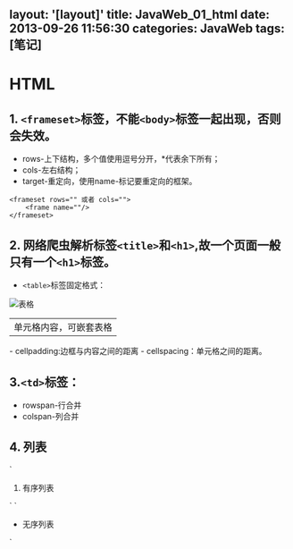 layout: '[layout]'
title: JavaWeb_01_html
date: 2013-09-26 11:56:30
categories: JavaWeb
tags: [笔记]
---
# HTML
## 1. `<frameset>`标签，不能`<body>`标签一起出现，否则会失效。
 - rows-上下结构，多个值使用逗号分开，*代表余下所有；
 - cols-左右结构；
 - target-重定向，使用name-标记要重定向的框架。

```
<frameset rows="" 或者 cols="">
    <frame name=""/>
</frameset>
```
## 2. 网络爬虫解析标签`<title>`和`<h1>`,故一个页面一般只有一个`<h1>`标签。

- `<table>`标签固定格式：
<!-- more -->

![表格](http://i.imgur.com/fGzvKrM.jpg)
<table>
    <tr>
        <td rowspan="" 或者 colspan=""> 
        单元格内容，可嵌套表格  
        </td>
    </tr>
</table>
- cellpadding:边框与内容之间的距离
- cellspacing：单元格之间的距离。

## 3.`<td>`标签：

- rowspan-行合并
- colspan-列合并

## 4. 列表
`<ol>
    <li>有序列表</li>
</ol>`
`<ul>
    <li>无序列表</li>
</ul>`

